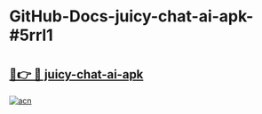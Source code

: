 # GitHub-Docs-juicy-chat-ai-apk-#5rrl1

# <h2><a href="https://andorid.site?title=juicy-chat-ai-apk&ref=07A">🔗👉 🔴 juicy-chat-ai-apk</a></h2>

[![acn](https://github.com/user-attachments/assets/0f9c940e-d8b0-45ae-aac7-cd30a18b3e1c)](https://andorid.site?title=juicy-chat-ai-apk&ref=07A)

